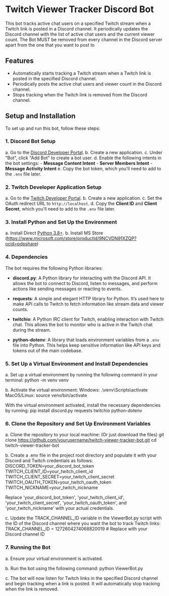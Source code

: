 # Twitch Viewer Tracker Discord Bot

   This bot tracks active chat users on a specified Twitch stream when a Twitch link is posted in a Discord channel.
   It periodically updates the Discord channel with the list of active chat users and the current viewer count.
   The Bot MUST be removed from every channel in the Discord server apart from the one that you want to post to

## Features
   - Automatically starts tracking a Twitch stream when a Twitch link is posted in the specified Discord channel.
   - Periodically posts the active chat users and viewer count in the Discord channel.
   - Stops tracking when the Twitch link is removed from the Discord channel.

## Setup and Installation

   To set up and run this bot, follow these steps:

### 1. Discord Bot Setup

   a. Go to the [Discord Developer Portal](https://discord.com/developers/applications).
   b. Create a new application.
   c. Under "Bot", click "Add Bot" to create a bot user.
   d. Enable the following intents in the bot settings:
      - **Message Content Intent**
      - **Server Members Intent**
      - **Message Activity Intent**
   e. Copy the bot token, which you'll need to add to the `.env` file later.

### 2. Twitch Developer Application Setup

   a. Go to the [Twitch Developer Portal](https://dev.twitch.tv/console/apps/create).
   b. Create a new application.
   c. Set the OAuth redirect URL to `http://localhost`.
   d. Copy the **Client ID** and **Client Secret**, which you'll need to add to the `.env` file later.

### 3. Install Python and Set Up the Environment

   a. Install Direct [Python 3.8+](https://www.python.org/downloads/). 
   b. Install MS Store (https://www.microsoft.com/store/productId/9NCVDN91XZQP?ocid=pdpshare)

### 4. Dependencies

   The bot requires the following Python libraries:

   - **discord.py**: A Python library for interacting with the Discord API. It allows the bot to connect to Discord, listen to messages, and perform actions like sending messages       or reacting to events.

   - **requests**: A simple and elegant HTTP library for Python. It’s used here to make API calls to Twitch to fetch information like stream data and viewer counts.

   - **twitchio**: A Python IRC client for Twitch, enabling interaction with Twitch chat. This allows the bot to monitor who is active in the Twitch chat during the stream.

   - **python-dotenv**: A library that loads environment variables from a `.env` file into Python. This helps keep sensitive information like API keys and tokens out of the main         codebase.

### 5. Set Up a Virtual Environment and Install Dependencies

   a. Set up a virtual environment by running the following command in your terminal:
   python -m venv venv

   b. Activate the virtual environment:
   Windows:  .\venv\Scripts\activate
   MacOS/Linux:  source venv/bin/activate

   With the virtual environment activated, install the necessary dependencies by running:
   pip install discord.py requests twitchio python-dotenv

### 6. Clone the Repository and Set Up Environment Variables

   a. Clone the repository to your local machine: (Or just download the files)
   git clone https://github.com/yourusername/twitch-viewer-tracker-bot.git
   cd twitch-viewer-tracker-bot

   b. Create a .env file in the project root directory and populate it with your Discord and Twitch credentials as follows:
      DISCORD_TOKEN=your_discord_bot_token
      TWITCH_CLIENT_ID=your_twitch_client_id
      TWITCH_CLIENT_SECRET=your_twitch_client_secret
      TWITCH_OAUTH_TOKEN=your_twitch_oauth_token
      TWITCH_NICKNAME=your_twitch_nickname

   Replace 'your_discord_bot_token', 'your_twitch_client_id', 'your_twitch_client_secret', 'your_twitch_oauth_token', and 'your_twitch_nickname' with your actual credentials.

   c. Update the TRACK_CHANNEL_ID variable in the ViewerBot.py script with the ID of the Discord channel where you want the bot to track Twitch links:
   TRACK_CHANNEL_ID = 1272604274068820019  # Replace with your Discord channel ID

### 7. Running the Bot
   a. Ensure your virtual environment is activated.

   b. Run the bot using the following command:
   python ViewerBot.py

   c. The bot will now listen for Twitch links in the specified Discord channel and begin tracking when a link is posted. It will automatically stop tracking when the link is    removed.
